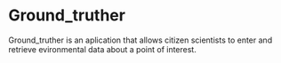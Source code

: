 # Ground_truther
Ground_truther is an aplication that allows citizen scientists to enter and retrieve evironmental data about a point of interest.
